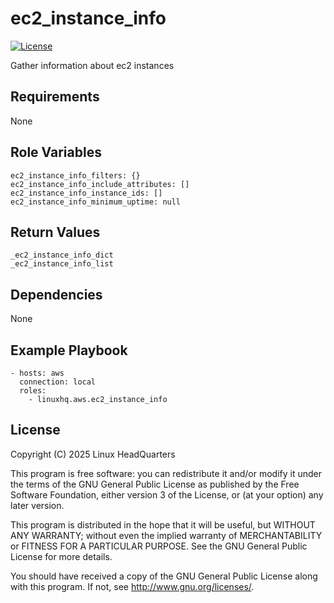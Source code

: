 # ec2\_instance\_info

[![License](https://img.shields.io/badge/license-GPLv3-lightgreen)](https://www.gnu.org/licenses/gpl-3.0.en.html#license-text)

Gather information about ec2 instances

## Requirements

None

## Role Variables

    ec2_instance_info_filters: {}
    ec2_instance_info_include_attributes: []
    ec2_instance_info_instance_ids: []
    ec2_instance_info_minimum_uptime: null

## Return Values

    _ec2_instance_info_dict
    _ec2_instance_info_list

## Dependencies

None

## Example Playbook

    - hosts: aws
      connection: local
      roles:
        - linuxhq.aws.ec2_instance_info

## License

Copyright (C) 2025 Linux HeadQuarters

This program is free software: you can redistribute it and/or modify
it under the terms of the GNU General Public License as published by
the Free Software Foundation, either version 3 of the License, or
(at your option) any later version.

This program is distributed in the hope that it will be useful,
but WITHOUT ANY WARRANTY; without even the implied warranty of
MERCHANTABILITY or FITNESS FOR A PARTICULAR PURPOSE. See the
GNU General Public License for more details.

You should have received a copy of the GNU General Public License
along with this program. If not, see <http://www.gnu.org/licenses/>.
